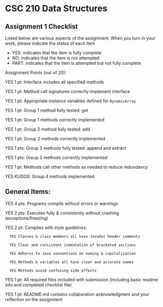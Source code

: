 # CSC 210 Data Structures
## Assignment 1 Checklist

Listed below are various aspects of the assignment.  When you turn in
your work, please indicate the status of each item

- YES: indicates that the item is fully complete
- NO: indicates that the item is not attempted
- PART: indicates that the item is attempted but not fully complete

Assignment Points (out of 20):

YES 1 pt: Interface includes all specified methods

YES 1 pt: Method call signatures correctly implement interface

YES 1 pt: Appropriate instance variables defined for `DynamicArray`

YES 1 pt: Group 1 method fully tested: get

YES 1 pt: Group 1 methods correctly implemented 

YES 1 pt: Group 2 method fully tested: add

YES 1 pt: Group 2 methods correctly implemented

YES 1 pts: Group 3 methods fully tested: append and extract

YES 1 pts: Group 3 methods correctly implemented

YES 1 pt: Methods call other methods as needed to reduce redundancy

YES KUDOS: Group 4 methods implemented


## General Items:

YES 4 pts: Programs compile without errors or warnings 

YES 2 pts: Executes fully & consistently without crashing (exceptions/freezing)

YES 2 pt: Complies with style guidelines:

      YES Classes & class members all have Javadoc header comments 

      YES Clear and consistent indentation of bracketed sections 

      YES Adheres to Java conventions on naming & capitalization 

      YES Methods & variables all have clear and accurate names 

      YES Methods avoid confusing side effects  

YES 1 pt: All required files included with submission (including basic readme info and completed checklist file) 

YES 1 pt: README.md contains collaboration acknowledgment and your reflection on the assignment 